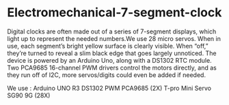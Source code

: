 # Electromechanical-7-segment-clock

Digital clocks are often made out of a series of 7-segment displays, which light up to represent the needed numbers.We use 28 micro servos. When in use, each segment’s bright yellow surface is clearly visible. When “off,” they’re turned to reveal a slim black edge that goes largely unnoticed.
The device is powered by an Arduino Uno, along with a DS1302 RTC module. Two PCA9685 16-channel PWM drivers control the motors directly, and as they run off of I2C, more servos/digits could even be added if needed. 

We use :
  Arduino UNO R3
  DS1302
  PWM PCA9685 (2X)
  T-pro Mini Servo SG90 9G (28X)

